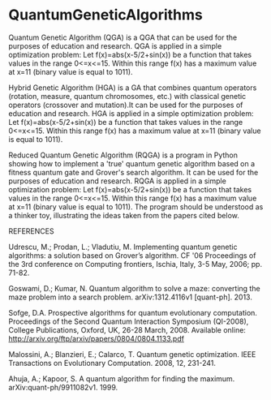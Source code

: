 # QuantumGeneticAlgorithms

Quantum Genetic Algorithm (QGA) is a QGA that can be used for the purposes of education and research. 
QGA is applied in a simple optimization problem: Let  f(x)=abs(x-5/2+sin(x)) be a function that takes
values in the range 0<=x<=15. Within this range f(x) has a maximum value at x=11 (binary value is equal to 1011).

Hybrid Genetic Algorithm (HGA) is a GA that combines quantum operators (rotation, measure, quantum chromosomes, etc.) 
with classical genetic operators (crossover and mutation).It  can be used for the purposes of education and research.
HGA is applied in a simple optimization problem: Let  f(x)=abs(x-5/2+sin(x)) be a function that takes values in the 
range 0<=x<=15. Within this range f(x) has a maximum value at x=11 (binary value is equal to 1011).

Reduced Quantum Genetic Algorithm (RQGA) is a program in Python showing how to implement a 'true' quantum genetic algorithm
based on a fitness quantum gate and Grover's search algorithm. It  can be used for the purposes of education and research. 
RQGA is applied in a simple optimization problem: Let  f(x)=abs(x-5/2+sin(x)) be a function that takes values in the range
0<=x<=15. Within this range f(x) has a maximum value at x=11 (binary value is equal to 1011). 
The program should be understood as a thinker toy, illustrating the ideas taken from the papers cited below.

REFERENCES

Udrescu, M.; Prodan, L.; Vladutiu, M. Implementing  quantum genetic algorithms: a solution based on Grover’s algorithm.
CF '06 Proceedings of the 3rd conference on Computing frontiers, Ischia, Italy, 3-5 May, 2006; pp. 71-82.

Goswami, D.; Kumar, N. Quantum algorithm to solve a maze: converting the maze problem into a search problem.
arXiv:1312.4116v1 [quant-ph]. 2013.

Sofge, D.A. Prospective algorithms for quantum evolutionary computation. Proceedings of the Second Quantum Interaction
Symposium (QI-2008), College Publications, Oxford, UK, 26-28 March, 2008. Available online: http://arxiv.org/ftp/arxiv/papers/0804/0804.1133.pdf

Malossini, A.; Blanzieri, E.; Calarco, T. Quantum genetic optimization. IEEE Transactions on Evolutionary Computation.
2008, 12, 231-241.

Ahuja, A.; Kapoor, S. A quantum algorithm for finding the maximum. arXiv:quant-ph/9911082v1. 1999.
